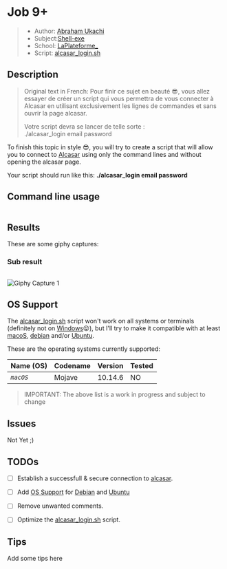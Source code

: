 # Job 9+
> - Author: [Abraham Ukachi](https://github.com/abraham-ukachi) 
> - Subject:[Shell-exe](https://github.com/abraham-ukachi/shell-exe)
> - School: [LaPlateforme\_](https://laplateforme.io)
> - Script: [alcasar_login.sh](./alcasar_login.sh)



## Description
> Original text in French: 
> Pour finir ce sujet en beauté 😎, vous allez essayer de créer un script qui vous permettra de vous connecter à Alcasar en utilisant exclusivement les lignes de commandes et
> sans ouvrir la page alcasar.
>
> Votre script devra se lancer de telle sorte : \
> ./alcasar_login email password


To finish this topic in style 😎, you will try to create a script that will allow you to connect to [Alcasar](https://alcasar.laplateforme.io) using only the command lines and without opening the alcasar page.

Your script should run like this: 
**./alcasar_login email password**


## Command line usage


```sh
```

## Results

These are some giphy captures:

### Sub result
```sh
```

![Giphy Capture 1](./.screenshots/giphy_capture_1.gif)


## OS Support

The [alcasar_login.sh](./alcasar_login.sh) script won't work on all systems or terminals (definitely not on [Windows](https://microsoft.com)😝), but I'll try to make it compatible with at least [macoS](https://apple.com/macos), [debian](https://debian.org) and/or [Ubuntu](https://ubuntu.com). 

These are the operating systems currently supported:

| Name (OS) | Codename | Version | Tested |
| --------- | -------- | ------- | ------ |
| *`macOS`* | Mojave  | 10.14.6 | NO |

> IMPORTANT: The above list is a work in progress and subject to change 


## Issues

Not Yet ;)



## TODOs

- [ ] Establish a successfull & secure connection to [alcasar](https://alcasar.laplateforme.io).
- [ ] Add [OS Support](#OS_Support) for [Debian](https://debian.org) and [Ubuntu](https://ubuntu.com)  
- [ ] Remove unwanted comments.
- [ ] Optimize the [alcasar_login.sh](./alcasar_login.sh) script.


## Tips

Add some tips here
